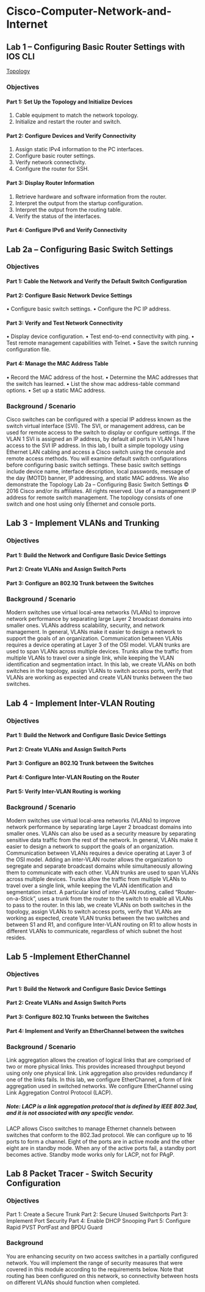 # Cisco-Computer-Network-and-Internet

## Lab 1 – Configuring Basic Router Settings with IOS CLI
[Topology](https://imgur.com/DzRcfKw)
### Objectives
#### Part 1: Set Up the Topology and Initialize Devices
1. Cable equipment to match the network topology.
2. Initialize and restart the router and switch.
#### Part 2: Configure Devices and Verify Connectivity
1. Assign static IPv4 information to the PC interfaces.
2. Configure basic router settings.
3. Verify network connectivity.
4. Configure the router for SSH.
#### Part 3: Display Router Information
1. Retrieve hardware and software information from the router.
2. Interpret the output from the startup configuration.
3. Interpret the output from the routing table.
4. Verify the status of the interfaces.
#### Part 4: Configure IPv6 and Verify Connectivity

## Lab 2a – Configuring Basic Switch Settings

### Objectives
#### Part 1: Cable the Network and Verify the Default Switch Configuration
#### Part 2: Configure Basic Network Device Settings
• Configure basic switch settings.
• Configure the PC IP address.
#### Part 3: Verify and Test Network Connectivity
• Display device configuration.
• Test end-to-end connectivity with ping.
• Test remote management capabilities with Telnet.
• Save the switch running configuration file.
#### Part 4: Manage the MAC Address Table
• Record the MAC address of the host.
• Determine the MAC addresses that the switch has learned.
• List the show mac address-table command options.
• Set up a static MAC address.

### Background / Scenario
Cisco switches can be configured with a special IP address known as the switch virtual interface (SVI). The SVI, or management address, can be used for remote access to the switch to display or configure settings. If the VLAN 1 SVI is assigned an IP address, by default all ports in VLAN 1 have access to the SVI IP address. 
In this lab, I built a simple topology using Ethernet LAN cabling and access a Cisco switch using the console and remote access methods. You will examine default switch configurations before configuring basic switch settings. These basic switch settings include device name, interface description, local passwords,
message of the day (MOTD) banner, IP addressing, and static MAC address. We also demonstrate the Topology Lab 2a – Configuring Basic Switch Settings © 2016 Cisco and/or its affiliates. All rights reserved. Use of a management IP address for remote switch management. The topology consists of one switch and one host using only Ethernet and console ports.

## Lab 3 - Implement VLANs and Trunking

### Objectives
#### Part 1: Build the Network and Configure Basic Device Settings
#### Part 2: Create VLANs and Assign Switch Ports
#### Part 3: Configure an 802.1Q Trunk between the Switches

### Background / Scenario
Modern switches use virtual local-area networks (VLANs) to improve network performance by separating 
large Layer 2 broadcast domains into smaller ones. VLANs address scalability, security, and network 
management. In general, VLANs make it easier to design a network to support the goals of an organization. 
Communication between VLANs requires a device operating at Layer 3 of the OSI model. 
VLAN trunks are used to span VLANs across multiple devices. Trunks allow the traffic from multiple VLANs to 
travel over a single link, while keeping the VLAN identification and segmentation intact.
In this lab, we create VLANs on both switches in the topology, assign VLANs to switch access ports, 
verify that VLANs are working as expected and create VLAN trunks between the two switches.

## Lab 4 - Implement Inter-VLAN Routing

### Objectives
#### Part 1: Build the Network and Configure Basic Device Settings
#### Part 2: Create VLANs and Assign Switch Ports
#### Part 3: Configure an 802.1Q Trunk between the Switches
#### Part 4: Configure Inter-VLAN Routing on the Router
#### Part 5: Verify Inter-VLAN Routing is working

### Background / Scenario
Modern switches use virtual local-area networks (VLANs) to improve network performance by separating 
large Layer 2 broadcast domains into smaller ones. VLANs can also be used as a security measure by 
separating sensitive data traffic from the rest of the network. In general, VLANs make it easier to design a 
network to support the goals of an organization. Communication between VLANs requires a device operating 
at Layer 3 of the OSI model. Adding an inter-VLAN router allows the organization to segregate and separate 
broadcast domains while simultaneously allowing them to communicate with each other.
VLAN trunks are used to span VLANs across multiple devices. Trunks allow the traffic from multiple VLANs to 
travel over a single link, while keeping the VLAN identification and segmentation intact. A particular kind of 
inter-VLAN routing, called “Router-on-a-Stick”, uses a trunk from the router to the switch to enable all VLANs 
to pass to the router.
In this lab, we create VLANs on both switches in the topology, assign VLANs to switch access ports, 
verify that VLANs are working as expected, create VLAN trunks between the two switches and between S1 
and R1, and configure Inter-VLAN routing on R1 to allow hosts in different VLANs to communicate, regardless 
of which subnet the host resides.

## Lab 5 -Implement EtherChannel

### Objectives
#### Part 1: Build the Network and Configure Basic Device Settings
#### Part 2: Create VLANs and Assign Switch Ports
#### Part 3: Configure 802.1Q Trunks between the Switches
#### Part 4: Implement and Verify an EtherChannel between the switches

### Background / Scenario
Link aggregation allows the creation of logical links that are comprised of two or more physical links. This 
provides increased throughput beyond using only one physical link. Link aggregation also provides redundancy if one of the links fails.
In this lab, we configure EtherChannel, a form of link aggregation used in switched networks. We configure EtherChannel using Link Aggregation Control Protocol (LACP).

##### Note: LACP is a link aggregation protocol that is defined by IEEE 802.3ad, and it is not associated with any specific vendor.
LACP allows Cisco switches to manage Ethernet channels between switches that conform to the 802.3ad 
protocol. We can configure up to 16 ports to form a channel. Eight of the ports are in active mode and the 
other eight are in standby mode. When any of the active ports fail, a standby port becomes active. Standby 
mode works only for LACP, not for PAgP.

## Lab 8 Packet Tracer - Switch Security Configuration

### Objectives 
Part 1: Create a Secure Trunk 
Part 2: Secure Unused Switchports 
Part 3: Implement Port Security 
Part 4: Enable DHCP Snooping 
Part 5: Configure Rapid PVST PortFast and BPDU Guard 

### Background 
You are enhancing security on two access switches in a partially configured network. You will implement the 
range of security measures that were covered in this module according to the requirements below. Note that 
routing has been configured on this network, so connectivity between hosts on different VLANs should 
function when completed. 
